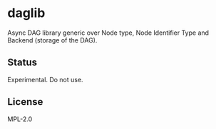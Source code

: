 # daglib

Async DAG library generic over Node type, Node Identifier Type and Backend
(storage of the DAG).


## Status

Experimental. Do not use.


## License

MPL-2.0
